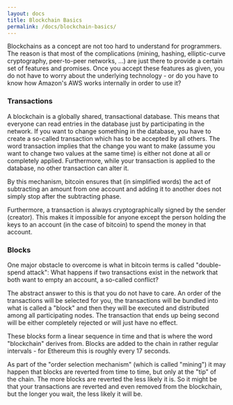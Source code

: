 ```yaml
---
layout: docs
title: Blockchain Basics
permalink: /docs/blockchain-basics/
---
```


Blockchains as a concept are not too hard to understand for programmers. The reason is that
most of the complications (mining, hashing, elliptic-curve cryptography, peer-to-peer networks, ...)
are just there to provide a certain set of features and promises. Once you accept these
features as given, you do not have to worry about the underlying technology - or do you have
to know how Amazon's AWS works internally in order to use it?

### Transactions

A blockchain is a globally shared, transactional database.
This means that everyone can read entries in the database just by participating in the network.
If you want to change something in the database, you have to create a so-called transaction
which has to be accepted by all others.
The word transaction implies that the change you want to make (assume you want to change
two values at the same time) is either not done at all or completely applied. Furthermore,
while your transaction is applied to the database, no other transaction can alter it.

By this mechanism, bitcoin ensures that (in simplified words) the act of subtracting an
amount from one account and adding it to another does not simply stop after the subtracting phase.

Furthermore, a transaction is always cryptographically signed by the sender (creator).
This makes it impossible for anyone except the person holding the keys to an account
(in the case of bitcoin) to spend the money in that account.

### Blocks

One major obstacle to overcome is what in bitcoin terms is called "double-spend attack":
What happens if two transactions exist in the network that both want to empty an account,
a so-called conflict?

The abstract answer to this is that you do not have to care. An order of the transactions
will be selected for you, the transactions will be bundled into what is called a "block"
and then they will be executed and distributed among all participating nodes.
The transaction that ends up being second will be either completely rejected or will
just have no effect.

These blocks form a linear sequence in time and that is where the word "blockchain"
derives from. Blocks are added to the chain in rather regular intervals - for
Ethereum this is roughly every 17 seconds.

As part of the "order selection mechanism" (which is called "mining") it may happen that
blocks are reverted from time to time, but only at the "tip" of the chain. The more
blocks are reverted the less likely it is. So it might be that your transactions
are reverted and even removed from the blockchain, but the longer you wait, the less
likely it will be.
